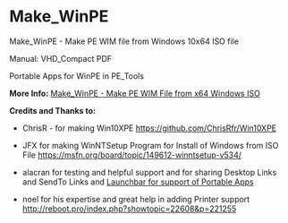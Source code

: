 # Make_WinPE
Make_WinPE - Make PE WIM file from Windows 10x64 ISO file

Manual: VHD_Compact PDF

Portable Apps for WinPE in PE_Tools

**More Info:** [Make_WinPE - Make PE WIM File from x64 Windows ISO]([https://msfn.org/board/topic/183451-make_winpe-boot-and-make-pe-wim-file-from-x64-windows-iso/])
 
**Credits and Thanks to:**
 
- ChrisR - for making Win10XPE
  https://github.com/ChrisRfr/Win10XPE

- JFX for making WinNTSetup Program for Install of Windows from ISO File
  https://msfn.org/board/topic/149612-winntsetup-v534/
  
- alacran for testing and helpful support and for sharing Desktop Links and SendTo Links and [Launchbar for support of Portable Apps](http://reboot.pro/index.php?showtopic=22608&p=221339)
   
- noel for his expertise and great help in adding Printer support
  http://reboot.pro/index.php?showtopic=22608&p=221255
